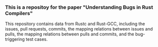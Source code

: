 ### This is a repositoy for the paper "Understanding Bugs in Rust Compilers"

This repository contains data from Rustc and Rust-GCC, including the issues, pull requests, commits, the mapping relations between issues and pulls, the mapping relations between pulls and commits, and the bug-triggering test cases. 



